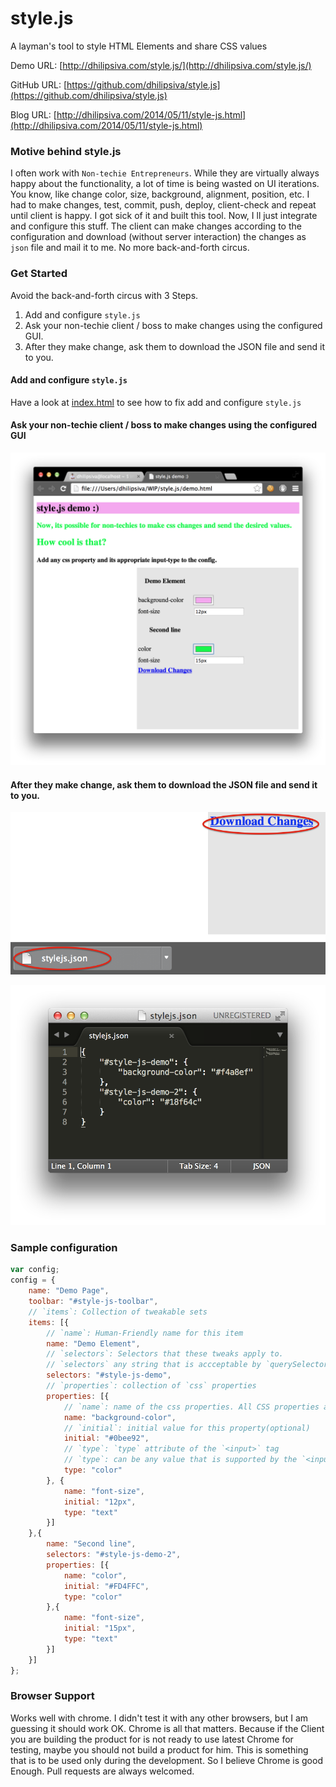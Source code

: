 style.js
===

A layman's tool to style HTML Elements and share CSS values

Demo URL: [http://dhilipsiva.com/style.js/](http://dhilipsiva.com/style.js/)

GitHub URL: [https://github.com/dhilipsiva/style.js](https://github.com/dhilipsiva/style.js)

Blog URL: [http://dhilipsiva.com/2014/05/11/style-js.html](http://dhilipsiva.com/2014/05/11/style-js.html)

### Motive behind style.js

I often work with `Non-techie Entrepreneurs`. While they are virtually always happy about the functionality, a lot of time is being wasted on UI iterations. You know, like change color, size, background, alignment, position, etc. I had to make changes, test, commit, push, deploy, client-check and repeat until client is happy. I got sick of it and built this tool. Now, I ll just integrate and configure this stuff. The client can make changes according to the configuration and download (without server interaction) the changes as `json` file and mail it to me. No more back-and-forth circus.

### Get Started

Avoid the back-and-forth circus with 3 Steps.

1. Add and configure `style.js`
2. Ask your non-techie client / boss to make changes using the configured GUI.
3. After they make change, ask them to download the JSON file and send it to you.

#### Add and configure `style.js`

Have a look at [index.html](https://github.com/dhilipsiva/style.js/blob/master/index.html) to see how to fix add and configure `style.js`

#### Ask your non-techie client / boss to make changes using the configured GUI

![Make Changes](https://raw.githubusercontent.com/dhilipsiva/style.js/master/images/make-changes.png "Make Changes")

#### After they make change, ask them to download the JSON file and send it to you.

![Download](https://raw.githubusercontent.com/dhilipsiva/style.js/master/images/download.png "Download")

![JSON](https://raw.githubusercontent.com/dhilipsiva/style.js/master/images/json.png "JSON")

### Sample configuration

```javascript
var config;
config = {
    name: "Demo Page",
    toolbar: "#style-js-toolbar",
    // `items`: Collection of tweakable sets
    items: [{
        // `name`: Human-Friendly name for this item
        name: "Demo Element",
        // `selectors`: Selectors that these tweaks apply to.
        // `selectors` any string that is accceptable by `querySelectorAll` javascript API
        selectors: "#style-js-demo",
        // `properties`: collection of `css` properties
        properties: [{
            // `name`: name of the css properties. All CSS properties are supported.
            name: "background-color",
            // `initial`: initial value for this property(optional)
            initial: "#0bee92",
            // `type`: `type` attribute of the `<input>` tag
            // `type`: can be any value that is supported by the `<input>`s `type` attribute
            type: "color"
        }, {
            name: "font-size",
            initial: "12px",
            type: "text"
        }]
    },{
        name: "Second line",
        selectors: "#style-js-demo-2",
        properties: [{
            name: "color",
            initial: "#FD4FFC",
            type: "color"
        },{
            name: "font-size",
            initial: "15px",
            type: "text"
        }]
    }]
};
```

### Browser Support

Works well with chrome. I didn't test it with any other browsers, but I am guessing it should work OK. Chrome is all that matters. Because if the Client you are building the product for is not ready to use latest Chrome for testing, maybe you should not build a product for him. This is something that is to be used only during the development. So I believe Chrome is good Enough. Pull requests are always welcomed.


